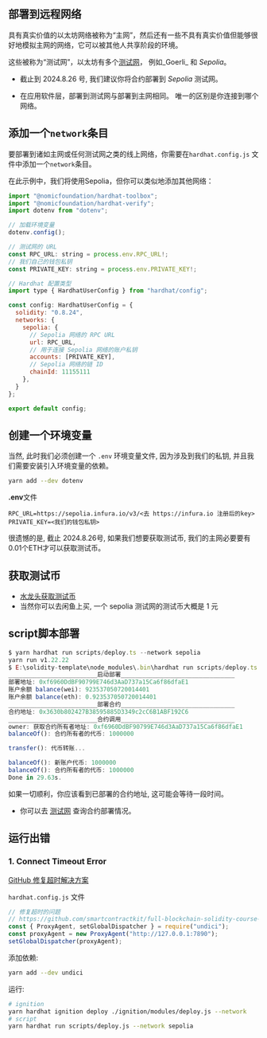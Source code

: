 ## 部署到远程网络

具有真实价值的以太坊网络被称为“主网”，然后还有一些不具有真实价值但能够很好地模拟主网的网络，它可以被其他人共享阶段的环境。

这些被称为“测试网”，以太坊有多个[测试网](https://learnblockchain.cn/docs/hardhat/tutorial/(https://decert.me/tutorial/solidity/ethereum/evm_network#区块链网络))，
例如_Goerli_ 和 *Sepolia*。

- 截止到 2024.8.26 号, 我们建议你将合约部署到 *Sepolia* 测试网。

- 在应用软件层，部署到测试网与部署到主网相同。 唯一的区别是你连接到哪个网络。

## 添加一个`network`条目

要部署到诸如主网或任何测试网之类的线上网络，你需要在`hardhat.config.js` 文件中添加一个`network`条目。

在此示例中，我们将使用Sepolia，但你可以类似地添加其他网络：

```js
import "@nomicfoundation/hardhat-toolbox";
import "@nomicfoundation/hardhat-verify";
import dotenv from "dotenv";

// 加载环境变量
dotenv.config();

// 测试网的 URL
const RPC_URL: string = process.env.RPC_URL!;
// 我们自己的钱包私钥
const PRIVATE_KEY: string = process.env.PRIVATE_KEY!;

// Hardhat 配置类型
import type { HardhatUserConfig } from "hardhat/config";

const config: HardhatUserConfig = {
  solidity: "0.8.24",
  networks: {
    sepolia: {
      // Sepolia 网络的 RPC URL
      url: RPC_URL,
      // 用于连接 Sepolia 网络的账户私钥
      accounts: [PRIVATE_KEY],
      // Sepolia 网络的链 ID
      chainId: 11155111
    },
  }
};

export default config;
```

## 创建一个环境变量

当然, 此时我们必须创建一个 `.env` 环境变量文件, 因为涉及到我们的私钥, 并且我们需要安装引入环境变量的依赖。

```sh
yarn add --dev dotenv
```

**.env**文件

```env
RPC_URL=https://sepolia.infura.io/v3/<去 https://infura.io 注册后的key>
PRIVATE_KEY=<我们的钱包私钥>
```

很遗憾的是, 截止 2024.8.26号, 如果我们想要获取测试币, 我们的主网必要要有0.01个ETH才可以获取测试币。

## 获取测试币

- [水龙头获取测试币](https://faucets.chain.link/sepolia)
- 当然你可以去闲鱼上买, 一个 sepolia 测试网的测试币大概是 1 元

## script脚本部署

```js
$ yarn hardhat run scripts/deploy.ts --network sepolia
yarn run v1.22.22
$ E:\solidity-template\node_modules\.bin\hardhat run scripts/deploy.ts --network sepolia
_________________________启动部署________________________________
部署地址: 0xf6960DdBF90799E746d3AaD737a15Ca6f86dfaE1
账户余额 balance(wei): 923537050720014401
账户余额 balance(eth): 0.923537050720014401
_________________________部署合约________________________________
合约地址: 0x3630b802427B38595885D3349c2cC6B1ABF192C6
_________________________合约调用________________________________
owner: 获取合约所有者地址: 0xf6960DdBF90799E746d3AaD737a15Ca6f86dfaE1
balanceOf(): 合约所有者的代币: 1000000

transfer(): 代币转账...

balanceOf(): 新账户代币: 1000000
balanceOf(): 合约所有者的代币: 1000000
Done in 29.63s.
```

如果一切顺利，你应该看到已部署的合约地址, 这可能会等待一段时间。

- 你可以去 [测试网](https://sepolia.etherscan.io) 查询合约部署情况。

## 运行出错

### 1. Connect Timeout Error

[GitHub 修复超时解决方案](https://github.com/smartcontractkit/full-blockchain-solidity-course-js/discussions/2247#discussioncomment-5496669)

`hardhat.config.js` 文件

```js
// 修复超时的问题
// https://github.com/smartcontractkit/full-blockchain-solidity-course-js/discussions/2247#discussioncomment-5496669
const { ProxyAgent, setGlobalDispatcher } = require("undici");
const proxyAgent = new ProxyAgent("http://127.0.0.1:7890");
setGlobalDispatcher(proxyAgent);
```

添加依赖:

```sh
yarn add --dev undici
```

运行:

```sh
# ignition
yarn hardhat ignition deploy ./ignition/modules/deploy.js --network
# script
yarn hardhat run scripts/deploy.js --network sepolia
```

